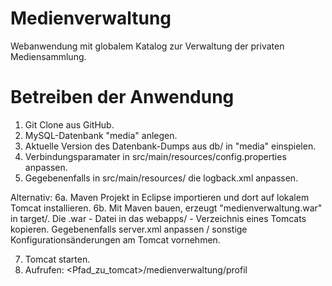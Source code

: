 # Medienverwaltung
Webanwendung mit globalem Katalog zur Verwaltung der privaten Mediensammlung.

# Betreiben der Anwendung

1. Git Clone aus GitHub. 
2. MySQL-Datenbank "media" anlegen.
3. Aktuelle Version des Datenbank-Dumps aus db/ in "media" einspielen. 
4. Verbindungsparamater in src/main/resources/config.properties anpassen.
5. Gegebenenfalls in src/main/resources/ die logback.xml anpassen.

Alternativ:
6a. Maven Projekt in Eclipse importieren und dort auf lokalem Tomcat installieren.
6b. Mit Maven bauen, erzeugt "medienverwaltung.war" in target/. Die .war - Datei in das webapps/ - Verzeichnis eines Tomcats kopieren. Gegebenenfalls server.xml anpassen / sonstige Konfigurationsänderungen am Tomcat vornehmen.

7. Tomcat starten.
8. Aufrufen: <Pfad_zu_tomcat>/medienverwaltung/profil
